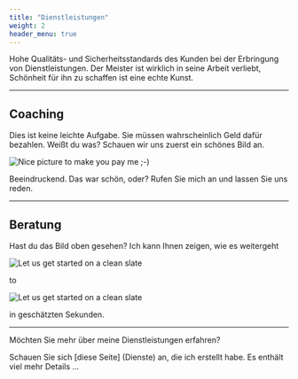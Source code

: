 ```yaml
---
title: "Dienstleistungen"
weight: 2
header_menu: true
---
```


Hohe Qualitäts- und Sicherheitsstandards des Kunden bei der Erbringung von Dienstleistungen.
Der Meister ist wirklich in seine Arbeit verliebt, Schönheit für ihn zu schaffen ist eine echte Kunst.

---

## Coaching

Dies ist keine leichte Aufgabe. Sie müssen wahrscheinlich Geld dafür bezahlen. Weißt du was? Schauen wir uns zuerst ein schönes Bild an.

![Nice picture to make you pay me ;-)](images/selective-focus-photography-of-pasta-with-tomato-and-basil-1279330.jpg)

Beeindruckend. Das war schön, oder? Rufen Sie mich an und lassen Sie uns reden.

---

## Beratung

Hast du das Bild oben gesehen? Ich kann Ihnen zeigen, wie es weitergeht

![Let us get started on a clean slate](images/board-bunch-cooking-food-349609.jpg)

to

![Let us get started on a clean slate](images/woman-pouring-juice-on-glass-3184192.jpg)

in geschätzten Sekunden.

---

Möchten Sie mehr über meine Dienstleistungen erfahren?

Schauen Sie sich [diese Seite] (Dienste) an, die ich erstellt habe. Es enthält viel mehr Details ...

